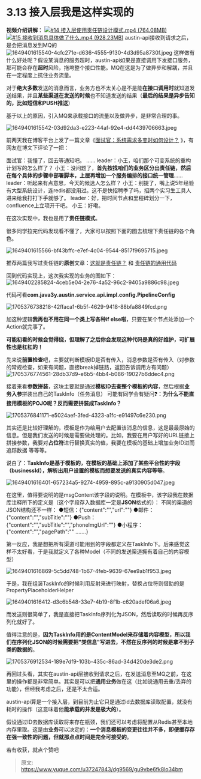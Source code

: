 # 3.13 接入层我是这样实现的

**视频介绍讲解**：
[![#14 接入层使用责任链设计模式.mp4 (764.08MB)](./img/g1ihNB8hnQhr5xcv/1715182390798-8898196c-c9e7-4e80-ab68-9f7df75762fe-694853.png)](https://www.yuque.com/u37247843/dg9569/gu9vbe6fk8lo34bm?_lake_card=%7B%22status%22%3A%22done%22%2C%22name%22%3A%22%2314%20%E6%8E%A5%E5%85%A5%E5%B1%82%E4%BD%BF%E7%94%A8%E8%B4%A3%E4%BB%BB%E9%93%BE%E8%AE%BE%E8%AE%A1%E6%A8%A1%E5%BC%8F.mp4%22%2C%22size%22%3A801192844%2C%22taskId%22%3A%22uc7d917a5-3f2a-44fc-be9a-92e0113a320%22%2C%22taskType%22%3A%22upload%22%2C%22url%22%3Anull%2C%22cover%22%3Anull%2C%22videoId%22%3A%22inputs%2Fprod%2Fyuque%2F2023%2F1285871%2Fmp4%2F1687266683851-b0f4c93a-9c36-4a46-aca1-a7dafb25991c.mp4%22%2C%22download%22%3Afalse%2C%22__spacing%22%3A%22both%22%2C%22id%22%3A%22hwegM%22%2C%22margin%22%3A%7B%22top%22%3Atrue%2C%22bottom%22%3Atrue%7D%2C%22card%22%3A%22video%22%7D#hwegM)[![#15 接收到消息具体做了什么.mp4 (928.23MB)](./img/g1ihNB8hnQhr5xcv/1715182390798-8898196c-c9e7-4e80-ab68-9f7df75762fe-694853.png)](https://www.yuque.com/u37247843/dg9569/gu9vbe6fk8lo34bm?_lake_card=%7B%22status%22%3A%22done%22%2C%22name%22%3A%22%2315%20%E6%8E%A5%E6%94%B6%E5%88%B0%E6%B6%88%E6%81%AF%E5%85%B7%E4%BD%93%E5%81%9A%E4%BA%86%E4%BB%80%E4%B9%88.mp4%22%2C%22size%22%3A973317813%2C%22taskId%22%3A%22u18cb086b-1adc-4214-b3ec-4889dad0918%22%2C%22taskType%22%3A%22upload%22%2C%22url%22%3Anull%2C%22cover%22%3Anull%2C%22videoId%22%3A%22inputs%2Fprod%2Fyuque%2F2023%2F1285871%2Fmp4%2F1687266692353-e5c0b20d-84f4-4d69-abcc-07c015188572.mp4%22%2C%22download%22%3Afalse%2C%22__spacing%22%3A%22both%22%2C%22id%22%3A%22QMTVu%22%2C%22margin%22%3A%7B%22top%22%3Atrue%2C%22bottom%22%3Atrue%7D%2C%22card%22%3A%22video%22%7D#QMTVu)
austin-api接收到请求之后，是会把消息发到MQ的
![1649401615540-4cfc271e-d636-4555-9130-4d3d95a8730f.jpeg](./img/g1ihNB8hnQhr5xcv/1649401615540-4cfc271e-d636-4555-9130-4d3d95a8730f-371014.jpeg)
这样做有什么好处呢？假设某消息的服务超时，austin-api如果是直接调用下发接口服务，那可能会存在**超时**风险，拖垮整个接口性能。MQ在这是为了做异步和解耦，并且在一定程度上抗住业务流量。

对于**绝大多数**发送的消息而言，业务方也不太关心是不是能**在接口调用时**就知道发送结果，并且**某些渠道在发送的时候**也不知道发送的结果（**最后的结果是异步告知的，比如短信和PUSH推送**）

基于以上的原因，引入MQ来承载接口的流量以及做异步，是非常合理的事。

![1649401615542-03d92da3-e223-44af-92e4-dd4439706663.jpeg](./img/g1ihNB8hnQhr5xcv/1649401615542-03d92da3-e223-44af-92e4-dd4439706663-931635.webp)

前两天我在博客平台上发了一篇文章《[面试官：系统需求多变时如何设计？](https://mp.weixin.qq.com/s/Js0D8vyJE3AVCbnybH9E2A) 》，有网友在博文下评论了一把：

面试官：我懂了，回去等通知吧。 …… 
leader：小王，咱们那个可变系统的重构计划写的怎么样了？ 
小王：没问题了，**首先按找咱们的业务区分出责任链，然后在每个具体的步骤中部署脚本，上层再增加一个服务编排的接口统一管理**……
leader：听起来有点意思，今天的候选人怎么样？ 
小王：别提了，嘴上说5年经验有大型系统设计，连redis都没用过。这不是快招聘季了吗，招两个实习生工具人进来给我打打下手就够了。
 leader：好，把时间节点和里程碑划分一下，confluence上立项开干吧。
 小王：好嘞。

在这次实现中，我也是用了**责任链模式**。

很多同学拉完代码发现看不懂了，大家可以按照下面的图去梳理下责任链的各个角色。

![1649401615566-bf43bffc-e7ef-4c04-9544-8517f9695715.jpeg](./img/g1ihNB8hnQhr5xcv/1649401615566-bf43bffc-e7ef-4c04-9544-8517f9695715-323952.webp)

推荐两篇我写过责任链的**原创**文章：[这就是责任链？](https://mp.weixin.qq.com/s?__biz=MzI4Njg5MDA5NA==&mid=2247486593&idx=1&sn=c6f1ed857d1f60fec8575f19b3e46e6c&chksm=ebd74d80dca0c49616226259e7678a6544a3cbdc5dc5b27f94490640162c953a76886bd09d98&token=2140209384&lang=zh_CN#rd) 和 [责任链的通用代码](https://mp.weixin.qq.com/s?__biz=MzI4Njg5MDA5NA==&mid=2247490601&idx=1&sn=741664a26e8c8d4d3255d19864249bff&chksm=ebd75d28dca0d43e62be820313971e139c24a7fa92b9beb1e91b79a1e3a73b4274acf8a8eec4&token=1936697047&lang=zh_CN#rd)

回到代码实现上，这次我实现的业务的图如下：
![1649402285824-4ceb5e04-2e76-4a52-96c2-9405a9886c98.jpeg](./img/g1ihNB8hnQhr5xcv/1649402285824-4ceb5e04-2e76-4a52-96c2-9405a9886c98-889443.webp)

代码可看**com.java3y.austin.service.api.impl.config.PipelineConfig**

![1705376738218-42ffaca1-6b5f-4629-9418-88bfa8849fcd.png](./img/g1ihNB8hnQhr5xcv/1705376738218-42ffaca1-6b5f-4629-9418-88bfa8849fcd-834694.webp)

加这种逻辑**我再也不用在同一个类上写各种if else啦**，只要在某个节点处添加一个Action就完事了。

**可能初看的时候会觉得绕，但理解了之后你会发现这种代码是真的好维护，可扩展性也是杠杠的！**

先来说**前置检查**吧，主要就判断模板ID是否有传入，消息参数是否有传入（对参数的常规检查，如果有问题，直接break掉链路，返回告诉调用方有问题）
![1705376774561-28db37d9-e6b5-4bb4-b086-19027b6ddec4.png](./img/g1ihNB8hnQhr5xcv/1705376774561-28db37d9-e6b5-4bb4-b086-19027b6ddec4-286882.webp)

接着来看**参数拼装**，这块主要就是通过**模板ID去查整个模板的内容**，然后根据**业务入参**拼装出自己的TaskInfo（任务消息）
可能有同学会有疑问❓：**为什么不能直接用模板的POJO呢？反而需要拼装成TaskInfo？**

![1705376841171-e5024aef-3fed-4323-a1fc-e91497c6e230.png](./img/g1ihNB8hnQhr5xcv/1705376841171-e5024aef-3fed-4323-a1fc-e91497c6e230-338073.webp)

其实还是比较好理解的，模板是作为给用户去配置该消息的信息，这是最最原始的信息。但是我们发送的时候是需要做处理的。比如，我要在用户写好的URL链接上拼接参数，我要对**占位符**进行替换真实的值，我要在模板的基础上增加业务ID进而追踪数据 等等等。

说白了：**TaskInfo是基于模板的，在模板的基础上添加了某些平台性的字段（businessId），解析出用户设置的模板而想要发送的真实内容等等**。

![1649401616401-657234a5-9274-4959-895c-a9130905d047.jpeg](./img/g1ihNB8hnQhr5xcv/1649401616401-657234a5-9274-4959-895c-a9130905d047-225663.webp)

在这里，值得要说明的是msgContent该字段的说明。在模板中，该字段我在数据库注释所下的定义是（这个字段存入数据库一定是**JSON**格式的）：
不同的渠道的JSON结构还不一样：
●短信：{"content":"","url":""}
●邮件：{"content":"","subTitle":""}
●Push：{"content":"","subTitle":"","phoneImgUrl":""}
●小程序：{"content":"","pagePath":"" .......}

第一反应，我是想把所有渠道可能用到的字段都定义在TaskInfo下。后来感觉这样不太好看，于是我就定义了各种Model（不同的发送渠道拥有着自己的内容模型）

![1649401616869-5c5dd748-1b67-4feb-9639-67ee9ab1f953.jpeg](./img/g1ihNB8hnQhr5xcv/1649401616869-5c5dd748-1b67-4feb-9639-67ee9ab1f953-943411.webp)

于是，我在组装TaskInfo的时候利用反射来进行映射，替换占位符则借助的是PropertyPlaceholderHelper

![1649401616412-d3c6b548-33e7-4b19-8f1b-c620adef06a6.jpeg](./img/g1ihNB8hnQhr5xcv/1649401616412-d3c6b548-33e7-4b19-8f1b-c620adef06a6-611729.webp)

而发送则很简单了，我是直接把TaskInfo序列化为JSON，然后读取的时候再反序列化就好了。

值得注意的是，**因为TaskInfo用的是ContentModel来存储着内容模型，所以我们在序列化JSON的时候需要把"类信息"写进去，不然在反序列的时候是拿不到子类的数据的**。

![1705376912534-189e7df9-103b-435c-86ad-34d420de3de2.png](./img/g1ihNB8hnQhr5xcv/1705376912534-189e7df9-103b-435c-86ad-34d420de3de2-150037.webp)

再回过头看，其实在austin-api层接收到请求之后，在发送消息至MQ之前，在这里的操作都是非常简单。其实是可以把**通用业务**做在这（比如说通用去重/丢弃的功能），但经我考虑之后，还是不太合适。

austin-api算是一个接入层，到目前为止它只是通过id去数据库读取配置，就没有耗时的操作（这意味着他**能承载的并发是极大的**）。

假设通过ID去数据库读取将来存在瓶颈，我们还可以考虑将配置从Redis甚至本地内存里取。这是由**业务**可以决定的：**一个消息模板的变更往往并不多，即便缓存存在强一致性的问题，但就那点点时间是完全可接受的**。

若有收获，就点个赞吧

 


> 原文: <https://www.yuque.com/u37247843/dg9569/gu9vbe6fk8lo34bm>